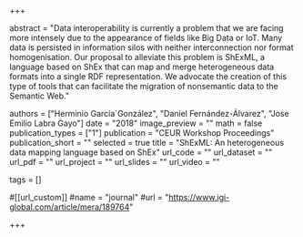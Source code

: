 +++

abstract = "Data interoperability is currently a problem that we are facing more intensely due to the appearance of fields like Big Data or IoT. Many data is persisted in information silos with neither interconnection nor format homogenisation. Our proposal to alleviate this problem is ShExML, a language based on ShEx that can map and merge heterogeneous data formats into a single RDF representation. We advocate the creation of this type of tools that can facilitate the migration of nonsemantic data to the Semantic Web."

authors = ["Herminio García´González", "Daniel Fernández-Álvarez", "Jose Emilio Labra Gayo"]
date = "2018"
image_preview = ""
math = false
publication_types = ["1"]
publication = "CEUR Workshop Proceedings"
publication_short = ""
selected = true
title = "ShExML: An heterogeneous data mapping language based on ShEx"
url_code = ""
url_dataset = ""
url_pdf = ""
url_project = ""
url_slides = ""
url_video = ""

tags = []

#[[url_custom]]
#name = "journal"
#url = "https://www.igi-global.com/article/mera/189764"



+++
